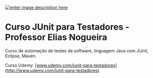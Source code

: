 ﻿[![enter image description here](https://camo.githubusercontent.com/3d630097ffd7280af9cf1e83cb4084f6765096ec/68747470733a2f2f7472617669732d63692e6f72672f56616c6368616e4f66696369616c2f6566666563746976652d737563636f746173682e7376673f6272616e63683d6d6173746572)](https://camo.githubusercontent.com/3d630097ffd7280af9cf1e83cb4084f6765096ec/68747470733a2f2f7472617669732d63692e6f72672f56616c6368616e4f66696369616c2f6566666563746976652d737563636f746173682e7376673f6272616e63683d6d6173746572)

# [](https://github.com/ValchanOficial/effective-succotash#curso-junit-para-testadores---professor-elias-nogueira)Curso JUnit para Testadores - Professor Elias Nogueira

Curso de automação de testes de software, linguagem Java com JUnit, Eclipse, Maven.

Curso Udemy: [www.udemy.com/junit-para-testadores](http://www.udemy.com/junit-para-testadores) 
